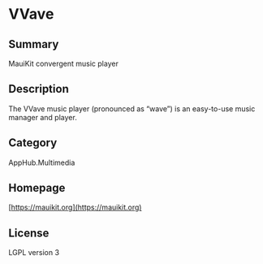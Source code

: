 # VVave

## Summary

MauiKit convergent music player

## Description

The VVave music player (pronounced as “wave”) is an easy-to-use music manager and player.

## Category

AppHub.Multimedia

## Homepage

[https://mauikit.org](https://mauikit.org)

## License

LGPL version 3
